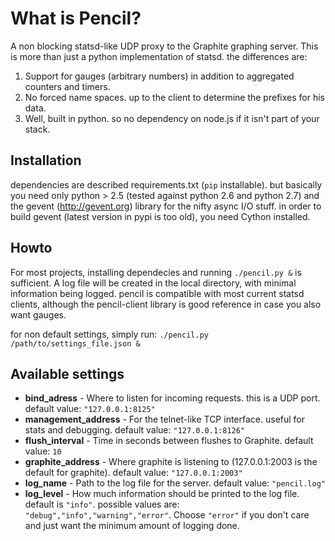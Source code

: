 What is Pencil?
===============

A non blocking statsd-like UDP proxy to the Graphite graphing server.
This is more than just a python implementation of statsd. the differences are:

1. Support for gauges (arbitrary numbers) in addition to aggregated counters and timers.
2. No forced name spaces. up to the client to determine the prefixes for his data.
3. Well, built in python. so no dependency on node.js if it isn't part of your stack.

Installation
------------

dependencies are described requirements.txt (`pip` installable).
but basically you need only python > 2.5 (tested against python 2.6 and python 2.7)
and the gevent (http://gevent.org) library for the nifty async I/O stuff.
in order to build gevent (latest version in pypi is too old), you need Cython installed.

Howto
-----
For most projects, installing dependecies and running `./pencil.py &` is sufficient.
A log file will be created in the local directory, with minimal information being logged.
pencil is compatible with most current statsd clients, although the pencil-client library is good reference
in case you also want gauges.

for non default settings, simply run: `./pencil.py /path/to/settings_file.json &`

Available settings
------------------
     
+ **bind_adress** - Where to listen for incoming requests. this is a UDP port. 
  default value: `"127.0.0.1:8125"`  
+ **management_address** - For the telnet-like TCP interface. useful for stats and debugging.
  default value: `"127.0.0.1:8126"`
+ **flush_interval** - Time in seconds between flushes to Graphite.
  default value: `10`
+ **graphite_address** - Where graphite is listening to (127.0.0.1:2003 is the default for graphite).
  default value: `"127.0.0.1:2003"`
+ **log_name** - Path to the log file for the server.
  default value: `"pencil.log"`
+ **log_level** - How much information should be printed to the log file.
  default is `"info"`. possible values are: `"debug","info","warning","error"`.
  Choose `"error"` if you don't care and just want the minimum amount of logging done.